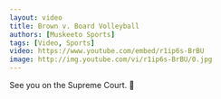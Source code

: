 ```yaml
---
layout: video
title: Brown v. Board Volleyball
authors: [Muskeeto Sports]
tags: [Video, Sports]
video: https://www.youtube.com/embed/r1ip6s-BrBU
image: http://img.youtube.com/vi/r1ip6s-BrBU/0.jpg
---
```


See you on the Supreme Court. 💪
